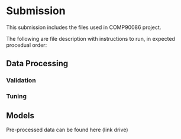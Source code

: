 # Submission

This submission includes the files used in COMP90086 project.

The following are file description with instructions to run, in expected procedual order:

## Data Processing

### Validation

### Tuning

## Models

Pre-processed data can be found here (link drive)